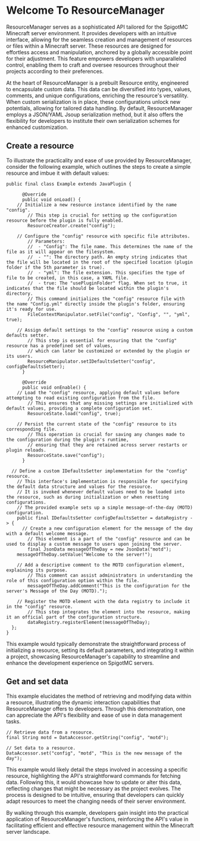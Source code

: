 # Welcome To ResourceManager
ResourceManager serves as a sophisticated API tailored for the SpigotMC Minecraft server environment. It provides developers with an intuitive interface, allowing for the seamless creation and management of resources or files within a Minecraft server. These resources are designed for effortless access and manipulation, anchored by a globally accessible point for their adjustment. This feature empowers developers with unparalleled control, enabling them to craft and oversee resources throughout their projects according to their preferences.

At the heart of ResourceManager is a prebuilt Resource entity, engineered to encapsulate custom data. This data can be diversified into types, values, comments, and unique configurations, enriching the resource's versatility. When custom serialization is in place, these configurations unlock new potentials, allowing for tailored data handling. By default, ResourceManager employs a JSON/YAML Jsoup serialization method, but it also offers the flexibility for developers to institute their own serialization schemes for enhanced customization.

## Create a resource
To illustrate the practicality and ease of use provided by ResourceManager, consider the following example, which outlines the steps to create a simple resource and imbue it with default values:

  

    public final class Example extends JavaPlugin {  
      
	      @Override  
	      public void onLoad() {  
        // Initialize a new resource instance identified by the name "config".  
		    // This step is crucial for setting up the configuration resource before the plugin is fully enabled.
		    ResourceCreator.create("config");  
      
        // Configure the "config" resource with specific file attributes.  
		    // Parameters: 
		    //  - "Config": The file name. This determines the name of the file as it will appear on the filesystem. 
		    //  - "": The directory path. An empty string indicates that the file will be located in the root of the specified location (plugin folder if the 5th parameter is true). 
		    //  - "yml": The file extension. This specifies the type of file to be created, in this case, a YAML file. 
		    //  - true: The "usePluginFolder" flag. When set to true, it indicates that the file should be located within the plugin's directory. 
		    // This command initializes the "config" resource file with the name "Config.yml" directly inside the plugin's folder, ensuring it's ready for use. 	
		    FileContextManipulator.setFile("config", "Config", "", "yml", true);  
      
        // Assign default settings to the "config" resource using a custom defaults setter.  
		    // This step is essential for ensuring that the "config" resource has a predefined set of values, 
		    // which can later be customized or extended by the plugin or its users. 
		    ResourceManipulator.setIDefaultsSetter("config", configDefaultsSetter);  
	      }  
      
	      @Override  
	      public void onEnable() {  
        // Load the "config" resource, applying default values before attempting to read existing configuration from the file.  
		    // This ensures that any missing settings are initialized with default values, providing a complete configuration set.
		    ResourceState.load("config", true);  
      
        // Persist the current state of the "config" resource to its corresponding file.  
		    // This operation is crucial for saving any changes made to the configuration during the plugin's runtime,
		    // ensuring that they are retained across server restarts or plugin reloads. 
		    ResourceState.save("config");  
	      }  
      
      // Define a custom IDefaultsSetter implementation for the "config" resource.  
	    // This interface's implementation is responsible for specifying the default data structure and values for the resource.
	    // It is invoked whenever default values need to be loaded into the resource, such as during initialization or when resetting configurations.
	    // The provided example sets up a simple message-of-the-day (MOTD) configuration.
	    public final IDefaultsSetter configDefaultsSetter = dataRegistry -> {  
	      // Create a new configuration element for the message of the day with a default welcome message.  
		    // This element is a part of the "config" resource and can be used to display a custom message to users upon joining the server.
		    final JsonData messageOfTheDay = new JsonData("motd");  
        messageOfTheDay.setValue("Welcome to the server!");  
      
        // Add a descriptive comment to the MOTD configuration element, explaining its purpose.  
		    // This comment can assist administrators in understanding the role of this configuration option within the file.
		    messageOfTheDay.addComment("This is the configuration for the server's Message of the Day (MOTD).");  
      
        // Register the MOTD element with the data registry to include it in the "config" resource.  
		    // This step integrates the element into the resource, making it an official part of the configuration structure.
		    dataRegistry.registerElement(messageOfTheDay);  
      };  
    }

This example would typically demonstrate the straightforward process of initializing a resource, setting its default parameters, and integrating it within a project, showcasing ResourceManager's capability to streamline and enhance the development experience on SpigotMC servers.

## Get and set data
This example elucidates the method of retrieving and modifying data within a resource, illustrating the dynamic interaction capabilities that ResourceManager offers to developers. Through this demonstration, one can appreciate the API's flexibility and ease of use in data management tasks.

    // Retrieve data from a resource.  
    final String motd = DataAccessor.getString("config", "motd");  
      
    // Set data to a resource.  
    DataAccessor.set("config", "motd", "This is the new message of the day");

This example would likely detail the steps involved in accessing a specific resource, highlighting the API's straightforward commands for fetching data. Following this, it would showcase how to update or alter this data, reflecting changes that might be necessary as the project evolves. The process is designed to be intuitive, ensuring that developers can quickly adapt resources to meet the changing needs of their server environment.

By walking through this example, developers gain insight into the practical application of ResourceManager's functions, reinforcing the API's value in facilitating efficient and effective resource management within the Minecraft server landscape.
